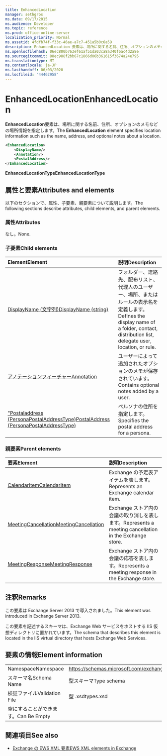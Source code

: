 ```yaml
---
title: EnhancedLocation
manager: sethgros
ms.date: 09/17/2015
ms.audience: Developer
ms.topic: reference
ms.prod: office-online-server
localization_priority: Normal
ms.assetid: 4fdfb74f-f33c-46ae-a7c7-451a5b0c6a59
description: EnhancedLocation 要素は、場所に関する名前、住所、オプションのメモなどの場所情報を指定します。
ms.openlocfilehash: 06ec800b763ef61af51da03ca8a340f6ac4d2a8e
ms.sourcegitcommit: 88ec988f2bb67c1866d06b361615f3674a24e795
ms.translationtype: MT
ms.contentlocale: ja-JP
ms.lasthandoff: 06/03/2020
ms.locfileid: "44462958"
---
```

# <a name="enhancedlocation"></a><span data-ttu-id="7c4a8-103">EnhancedLocation</span><span class="sxs-lookup"><span data-stu-id="7c4a8-103">EnhancedLocation</span></span>

<span data-ttu-id="7c4a8-104">**EnhancedLocation**要素は、場所に関する名前、住所、オプションのメモなどの場所情報を指定します。</span><span class="sxs-lookup"><span data-stu-id="7c4a8-104">The **EnhancedLocation** element specifies location information such as the name, address, and optional notes about a location.</span></span> 
  
```XML
<EnhancedLocation>
    <DisplayName/>
    <Annotation/>
    <PostalAddress/>
</EnhancedLocation>
```

 <span data-ttu-id="7c4a8-105">**EnhancedLocationType**</span><span class="sxs-lookup"><span data-stu-id="7c4a8-105">**EnhancedLocationType**</span></span>
## <a name="attributes-and-elements"></a><span data-ttu-id="7c4a8-106">属性と要素</span><span class="sxs-lookup"><span data-stu-id="7c4a8-106">Attributes and elements</span></span>

<span data-ttu-id="7c4a8-107">以下のセクションで、属性、子要素、親要素について説明します。</span><span class="sxs-lookup"><span data-stu-id="7c4a8-107">The following sections describe attributes, child elements, and parent elements.</span></span>
  
### <a name="attributes"></a><span data-ttu-id="7c4a8-108">属性</span><span class="sxs-lookup"><span data-stu-id="7c4a8-108">Attributes</span></span>

<span data-ttu-id="7c4a8-109">なし。</span><span class="sxs-lookup"><span data-stu-id="7c4a8-109">None.</span></span>
  
### <a name="child-elements"></a><span data-ttu-id="7c4a8-110">子要素</span><span class="sxs-lookup"><span data-stu-id="7c4a8-110">Child elements</span></span>

|<span data-ttu-id="7c4a8-111">**Element**</span><span class="sxs-lookup"><span data-stu-id="7c4a8-111">**Element**</span></span>|<span data-ttu-id="7c4a8-112">**説明**</span><span class="sxs-lookup"><span data-stu-id="7c4a8-112">**Description**</span></span>|
|:-----|:-----|
|[<span data-ttu-id="7c4a8-113">DisplayName (文字列)</span><span class="sxs-lookup"><span data-stu-id="7c4a8-113">DisplayName (string)</span></span>](displayname-string.md) <br/> |<span data-ttu-id="7c4a8-114">フォルダー、連絡先、配布リスト、代理人のユーザー、場所、またはルールの表示名を定義します。</span><span class="sxs-lookup"><span data-stu-id="7c4a8-114">Defines the display name of a folder, contact, distribution list, delegate user, location, or rule.</span></span>  <br/> |
|[<span data-ttu-id="7c4a8-115">アノテーションフィーチャー</span><span class="sxs-lookup"><span data-stu-id="7c4a8-115">Annotation</span></span>](annotation.md) <br/> |<span data-ttu-id="7c4a8-116">ユーザーによって追加されたオプションのメモが保存されています。</span><span class="sxs-lookup"><span data-stu-id="7c4a8-116">Contains optional notes added by a user.</span></span>  <br/> |
|[<span data-ttu-id="7c4a8-117">"Postaladdress (PersonaPostalAddressType)</span><span class="sxs-lookup"><span data-stu-id="7c4a8-117">PostalAddress (PersonaPostalAddressType)</span></span>](postaladdress-personapostaladdresstype.md) <br/> |<span data-ttu-id="7c4a8-118">ペルソナの住所を指定します。</span><span class="sxs-lookup"><span data-stu-id="7c4a8-118">Specifies the postal address for a persona.</span></span>  <br/> |
   
### <a name="parent-elements"></a><span data-ttu-id="7c4a8-119">親要素</span><span class="sxs-lookup"><span data-stu-id="7c4a8-119">Parent elements</span></span>

|<span data-ttu-id="7c4a8-120">**要素**</span><span class="sxs-lookup"><span data-stu-id="7c4a8-120">**Element**</span></span>|<span data-ttu-id="7c4a8-121">**説明**</span><span class="sxs-lookup"><span data-stu-id="7c4a8-121">**Description**</span></span>|
|:-----|:-----|
|[<span data-ttu-id="7c4a8-122">CalendarItem</span><span class="sxs-lookup"><span data-stu-id="7c4a8-122">CalendarItem</span></span>](calendaritem.md) <br/> |<span data-ttu-id="7c4a8-123">Exchange の予定表アイテムを表します。</span><span class="sxs-lookup"><span data-stu-id="7c4a8-123">Represents an Exchange calendar item.</span></span>  <br/> |
|[<span data-ttu-id="7c4a8-124">MeetingCancellation</span><span class="sxs-lookup"><span data-stu-id="7c4a8-124">MeetingCancellation</span></span>](meetingcancellation.md) <br/> |<span data-ttu-id="7c4a8-125">Exchange ストア内の会議の取り消しを表します。</span><span class="sxs-lookup"><span data-stu-id="7c4a8-125">Represents a meeting cancellation in the Exchange store.</span></span>  <br/> |
|[<span data-ttu-id="7c4a8-126">MeetingResponse</span><span class="sxs-lookup"><span data-stu-id="7c4a8-126">MeetingResponse</span></span>](meetingresponse.md) <br/> |<span data-ttu-id="7c4a8-127">Exchange ストア内の会議の応答を表します。</span><span class="sxs-lookup"><span data-stu-id="7c4a8-127">Represents a meeting response in the Exchange store.</span></span>  <br/> |
   
## <a name="remarks"></a><span data-ttu-id="7c4a8-128">注釈</span><span class="sxs-lookup"><span data-stu-id="7c4a8-128">Remarks</span></span>

<span data-ttu-id="7c4a8-129">この要素は Exchange Server 2013 で導入されました。</span><span class="sxs-lookup"><span data-stu-id="7c4a8-129">This element was introduced in Exchange Server 2013.</span></span>
  
<span data-ttu-id="7c4a8-130">この要素を記述するスキーマは、Exchange Web サービスをホストする IIS 仮想ディレクトリに置かれています。</span><span class="sxs-lookup"><span data-stu-id="7c4a8-130">The schema that describes this element is located in the IIS virtual directory that hosts Exchange Web Services.</span></span>
  
## <a name="element-information"></a><span data-ttu-id="7c4a8-131">要素の情報</span><span class="sxs-lookup"><span data-stu-id="7c4a8-131">Element information</span></span>

|||
|:-----|:-----|
|<span data-ttu-id="7c4a8-132">Namespace</span><span class="sxs-lookup"><span data-stu-id="7c4a8-132">Namespace</span></span>  <br/> |https://schemas.microsoft.com/exchange/services/2006/types  <br/> |
|<span data-ttu-id="7c4a8-133">スキーマ名</span><span class="sxs-lookup"><span data-stu-id="7c4a8-133">Schema Name</span></span>  <br/> |<span data-ttu-id="7c4a8-134">型スキーマ</span><span class="sxs-lookup"><span data-stu-id="7c4a8-134">Type schema</span></span>  <br/> |
|<span data-ttu-id="7c4a8-135">検証ファイル</span><span class="sxs-lookup"><span data-stu-id="7c4a8-135">Validation File</span></span>  <br/> |<span data-ttu-id="7c4a8-136">型 .xsd</span><span class="sxs-lookup"><span data-stu-id="7c4a8-136">types.xsd</span></span>  <br/> |
|<span data-ttu-id="7c4a8-137">空にすることができます。</span><span class="sxs-lookup"><span data-stu-id="7c4a8-137">Can Be Empty</span></span>  <br/> ||
   
## <a name="see-also"></a><span data-ttu-id="7c4a8-138">関連項目</span><span class="sxs-lookup"><span data-stu-id="7c4a8-138">See also</span></span>



- [<span data-ttu-id="7c4a8-139">Exchange の EWS XML 要素</span><span class="sxs-lookup"><span data-stu-id="7c4a8-139">EWS XML elements in Exchange</span></span>](ews-xml-elements-in-exchange.md)

